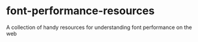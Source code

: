 # font-performance-resources
A collection of handy resources for understanding font performance on the web
